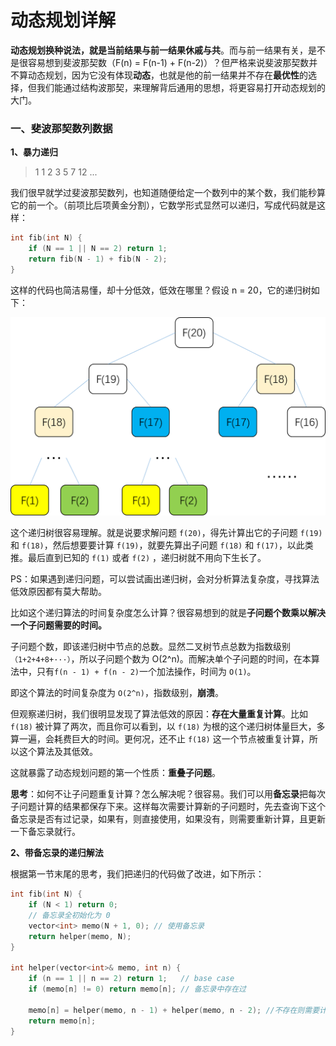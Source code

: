 # 动态规划详解

**动态规划换种说法，就是当前结果与前一结果休戚与共**。而与前一结果有关，是不是很容易想到斐波那契数（F(n) = F(n-1) + F(n-2)）？但严格来说斐波那契数并不算动态规划，因为它没有体现**动态**，也就是他的前一结果并不存在**最优性**的选择，但我们能通过结构波那契，来理解背后通用的思想，将更容易打开动态规划的大门。

### 一、斐波那契数列数据

**1、暴力递归**

> 1 1 2 3 5 7 12 ...

我们很早就学过斐波那契数列，也知道随便给定一个数列中的某个数，我们能秒算它的前一个。（前项比后项黄金分割），它数学形式显然可以递归，写成代码就是这样：

```cpp
int fib(int N) {
    if (N == 1 || N == 2) return 1;
    return fib(N - 1) + fib(N - 2);
}
```

这样的代码也简洁易懂，却十分低效，低效在哪里？假设 n = 20，它的递归树如下：

![](../pics/动态规划/1.png)

这个递归树很容易理解。就是说要求解问题 `f(20)`，得先计算出它的子问题 `f(19)` 和 `f(18)`，然后想要要计算 `f(19)`，就要先算出子问题 `f(18)` 和 `f(17)`，以此类推。最后直到已知的 `f(1)` 或者 `f(2)` ，递归树就不用向下生长了。

PS：如果遇到递归问题，可以尝试画出递归树，会对分析算法复杂度，寻找算法低效原因都有莫大帮助。

比如这个递归算法的时间复杂度怎么计算？很容易想到的就是**子问题个数乘以解决一个子问题需要的时间。**

子问题个数，即该递归树中节点的总数。显然二叉树节点总数为指数级别`（1+2+4+8+···）`，所以子问题个数为 O(2^n)。而解决单个子问题的时间，在本算法中，只有` f(n - 1) + f(n - 2) `一个加法操作，时间为 `O(1)`。

即这个算法的时间复杂度为 `O(2^n)`，指数级别，**崩溃**。

但观察递归树，我们很明显发现了算法低效的原因：**存在大量重复计算**。比如 `f(18)` 被计算了两次，而且你可以看到，以 `f(18)` 为根的这个递归树体量巨大，多算一遍，会耗费巨大的时间。更何况，还不止 `f(18)` 这一个节点被重复计算，所以这个算法及其低效。

这就暴露了动态规划问题的第一个性质：**重叠子问题**。

**思考**：如何不让子问题重复计算？怎么解决呢？很容易。我们可以用**备忘录**把每次子问题计算的结果都保存下来。这样每次需要计算新的子问题时，先去查询下这个备忘录是否有过记录，如果有，则直接使用，如果没有，则需要重新计算，且更新一下备忘录就行。

**2、带备忘录的递归解法**

根据第一节末尾的思考，我们把递归的代码做了改进，如下所示：

```cpp
int fib(int N) {
    if (N < 1) return 0;
    // 备忘录全初始化为 0
    vector<int> memo(N + 1, 0); // 使用备忘录
    return helper(memo, N);
}
 
int helper(vector<int>& memo, int n) {
    if (n == 1 || n == 2) return 1;   // base case 
    if (memo[n] != 0) return memo[n]; // 备忘录中存在过

    memo[n] = helper(memo, n - 1) + helper(memo, n - 2); //不存在则需要计算，且更新备忘录
    return memo[n];
}
```







